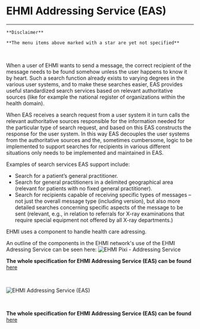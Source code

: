 # EHMI Addressing Service (EAS)

***
    **Disclaimer** 
    
    **The menu items above marked with a star are yet not specified**
     
<br/> 

When a user of EHMI wants to send a message, the correct recipient of the message needs to be found somehow unless the user happens to know it by heart. Such a search function already exists to varying degrees in the various user systems, and to make these searches easier, EAS provides useful standardized search services based on relevant authoritative sources (like for example the national register of organizations within the health domain).

When EAS receives a search request from a user system it in turn calls the relevant authoritative sources responsible for the information needed for the particular type of search request, and based on this EAS constructs the response for the user system. In this way EAS decouples the user systems from the authoritative sources and the, sometimes cumbersome, logic to be implemented to support searches for recipients in various different situations only needs to be implemented and maintained in EAS.

Examples of search services EAS support include: 
* Search for a patient’s general practitioner.
* Search for general practitioners in a delimited geographical area (relevant for patients with no fixed general practitioner).
* Search for recipients capable of receiving specific types of messages – not just the overall message type (including version), but also more detailed searches concerning specific aspects of the message to be sent (relevant, e.g., in relation to referrals for X-ray examinations that require special equipment not offered by all X-ray departments.)

EHMI uses a component to handle health care adressing.

An outline of the components in the EHMI network's use of the EHMI Adressing Service can be seen here:
![EHMI Pixi - Addressing Service](https://medcomdk.github.io/ehmi/assets/images/EHMI%20Pixi%20-%20Addressing%20Service.png)

**The whole specification for EHMI Addressing Service (EAS) can be found** 
<a href="https://build.fhir.org/ig/medcomdk/dk-ehmi-eas/" target="_blank">here</a>
    
<br/> 

![EHMI Addressing Service (EAS)](/ehmi/assets/images/3_EHMI_Sundhedsadresseringsservice_1315x551.png)

<br/> 
  
**The whole specification for EHMI Addressing Service (EAS) can be found** 
<a href="https://build.fhir.org/ig/medcomdk/dk-ehmi-eas/" target="_blank">here</a>
